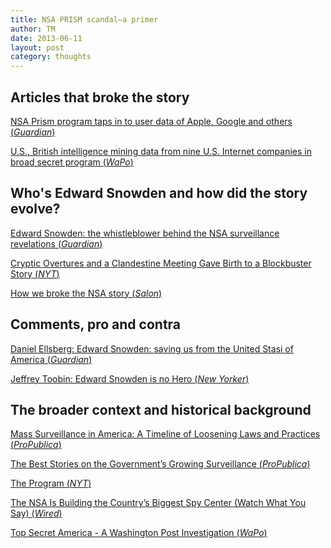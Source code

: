 ```yaml
---
title: NSA PRISM scandal—a primer
author: TM
date: 2013-06-11
layout: post
category: thoughts
---
```


## Articles that broke the story

<a href="http://www.guardian.co.uk/world/2013/jun/06/us-tech-giants-nsa-data">NSA Prism program taps in to user data of Apple, Google and others (_Guardian_)

<a href="http://www.washingtonpost.com/investigations/us-intelligence-mining-data-from-nine-us-internet-companies-in-broad-secret-program/2013/06/06/3a0c0da8-cebf-11e2-8845-d970ccb04497_story.html?hpid=z1">U.S., British intelligence mining data from nine U.S. Internet companies in broad secret program (_WaPo_)</a>

## Who's Edward Snowden and how did the story evolve?

<a href="http://www.guardian.co.uk/world/2013/jun/09/edward-snowden-nsa-whistleblower-surveillance">Edward Snowden: the whistleblower behind the NSA surveillance revelations (_Guardian_)</a>

<a href="https://www.nytimes.com/2013/06/11/us/how-edward-j-snowden-orchestrated-a-blockbuster-story.html?partner=rss&amp;emc=rss&amp;_r=0&amp;pagewanted=all">Cryptic Overtures and a Clandestine Meeting Gave Birth to a Blockbuster Story (_NYT_)</a>

<a href="http://www.salon.com/2013/06/10/qa_with_laura_poitras_the_woman_behind_the_nsa_scoops/">How we broke the NSA story (_Salon_)</a>

## Comments, pro and contra

<a href="http://www.guardian.co.uk/commentisfree/2013/jun/10/edward-snowden-united-stasi-america">Daniel Ellsberg: Edward Snowden: saving us from the United Stasi of America (_Guardian_)</a>

<a href="http://www.newyorker.com/online/blogs/comment/2013/06/edward-snowden-nsa-leaker-is-no-hero.html">Jeffrey Toobin: Edward Snowden is no Hero (_New Yorker_)</a>

## The broader context and historical background

<a href="https://projects.propublica.org/graphics/surveillance-timeline">Mass Surveillance in America: A Timeline of Loosening Laws and Practices (_ProPublica_)</a>

<a href="https://www.propublica.org/article/the-best-stories-on-the-governments-growing-surveillance">The Best Stories on the Government’s Growing Surveillance (_ProPublica_)</a>

<a href="https://www.nytimes.com/2012/08/23/opinion/the-national-security-agencys-domestic-spying-program.html?_r=0">The Program (_NYT_)</a>

<a href="http://www.wired.com/threatlevel/2012/03/ff_nsadatacenter/all/1">The NSA Is Building the Country’s Biggest Spy Center (Watch What You Say) (_Wired_)</a>

<a href="http://projects.washingtonpost.com/top-secret-america/">Top Secret America - A Washington Post Investigation (_WaPo_)</a>